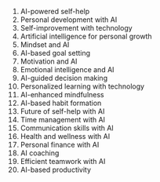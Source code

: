 1. AI-powered self-help
2. Personal development with AI
3. Self-improvement with technology
4. Artificial intelligence for personal growth
5. Mindset and AI
6. AI-based goal setting
7. Motivation and AI
8. Emotional intelligence and AI
9. AI-guided decision making
10. Personalized learning with technology
11. AI-enhanced mindfulness
12. AI-based habit formation
13. Future of self-help with AI
14. Time management with AI
15. Communication skills with AI
16. Health and wellness with AI
17. Personal finance with AI
18. AI coaching
19. Efficient teamwork with AI
20. AI-based productivity
